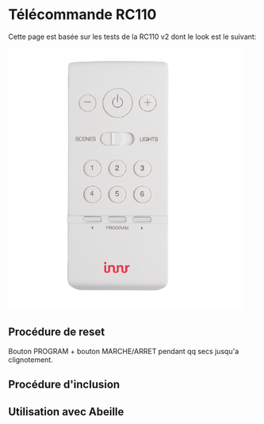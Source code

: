 # Télécommande RC110

Cette page est basée sur les tests de la RC110 v2 dont le look est le suivant:

![RC110 v2](../../../images/device_Innr-RC110.png)

## Procédure de reset

Bouton PROGRAM + bouton MARCHE/ARRET pendant qq secs jusqu'a clignotement.

## Procédure d'inclusion

## Utilisation avec Abeille



